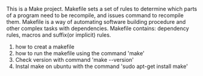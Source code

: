 This is a Make project.
Makefile sets a set of rules to determine which parts of a program need to be recompile, 
and issues command to recompile them. 
Makefile is a way of automating software building procedure and other complex tasks with dependencies. Makefile contains: dependency rules, macros and suffix(or implicit) rules.
1. how to creat a makefile 
2. how to run the makefile using the command 'make' 
3. Check version with command 'make --version'
4. Instal make on ubuntu with the command 'sudo apt-get install make'
